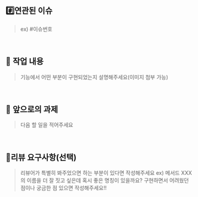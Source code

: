 ## #️⃣연관된 이슈
> ex) #이슈번호
<!-- closed #번호 -->

  <br/>
  
## 🔎 작업 내용
> 기능에서 어떤 부분이 구현되었는지 설명해주세요(이미지 첨부 가능)

  <br/>

## 🔧 앞으로의 과제
> 다음 할 일을 적어주세요

  <br/>

## 💬리뷰 요구사항(선택)
> 리뷰어가 특별히 봐주었으면 하는 부분이 있다면 작성해주세요
> ex) 메서드 XXX의 이름을 더 잘 짓고 싶은데 혹시 좋은 명칭이 있을까요?
> 구현하면서 어려웠던 점이나 궁금한 점 있으면 작성해주세요!!

